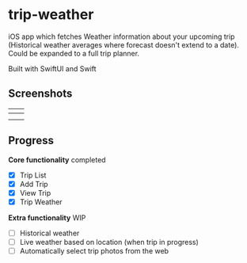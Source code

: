 # trip-weather
iOS app which fetches Weather information about your upcoming trip (Historical weather averages where forecast doesn't extend to a date). Could be expanded to a full trip planner.

Built with SwiftUI and Swift

## Screenshots
![]()|  ![]()
:-------------------------:|:-------------------------:
![]()  |  ![]()
![]()  |  ![]()


## Progress
**Core functionality** completed
- [x] Trip List
- [x] Add Trip 
- [x] View Trip
- [x] Trip Weather

**Extra functionality** WIP
- [ ] Historical weather
- [ ] Live weather based on location (when trip in progress)
- [ ] Automatically select trip photos from the web
